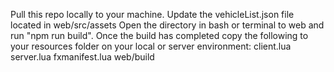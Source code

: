 Pull this repo locally to your machine.
Update the vehicleList.json file located in web/src/assets
Open the directory in bash or terminal to web and run "npm run build".
Once the build has completed copy the following to your resources folder on your local or server environment:
client.lua
server.lua
fxmanifest.lua
web/build